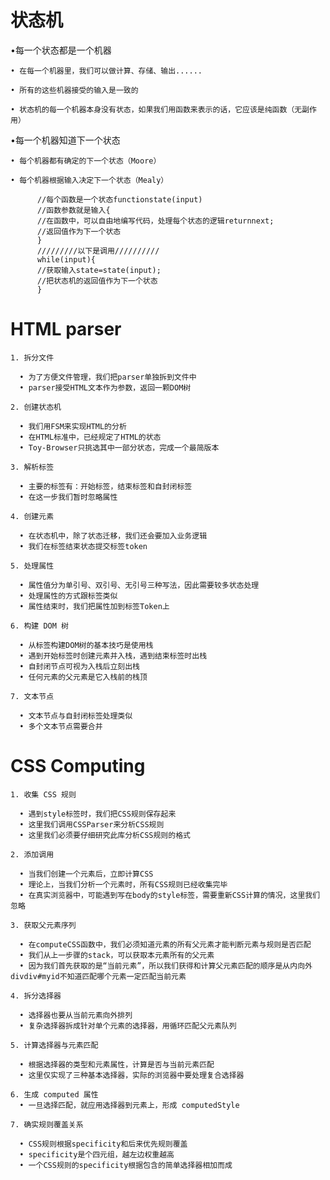 #  状态机

  •每一个状态都是一个机器
  
    • 在每一个机器里，我们可以做计算、存储、输出......
    
    • 所有的这些机器接受的输入是一致的
    
    • 状态机的每一个机器本身没有状态，如果我们用函数来表示的话，它应该是纯函数（无副作用）
    
  •每一个机器知道下一个状态
  
    • 每个机器都有确定的下一个状态（Moore）
    
    • 每个机器根据输入决定下一个状态（Mealy）
      
          //每个函数是一个状态functionstate(input)
          //函数参数就是输入{
          //在函数中，可以自由地编写代码，处理每个状态的逻辑returnnext;
          //返回值作为下一个状态
          }
          /////////以下是调用//////////
          while(input){
          //获取输入state=state(input);
          //把状态机的返回值作为下一个状态
          }

    
#  HTML parser

    1. 拆分文件
    
      • 为了方便文件管理，我们把parser单独拆到文件中
      • parser接受HTML文本作为参数，返回一颗DOM树
      
    2. 创建状态机
    
      • 我们用FSM来实现HTML的分析
      • 在HTML标准中，已经规定了HTML的状态
      • Toy-Browser只挑选其中一部分状态，完成一个最简版本
      
    3. 解析标签
    
      • 主要的标签有：开始标签，结束标签和自封闭标签
      • 在这一步我们暂时忽略属性
      
    4. 创建元素
    
      • 在状态机中，除了状态迁移，我们还会要加入业务逻辑
      • 我们在标签结束状态提交标签token
      
    5. 处理属性
    
      • 属性值分为单引号、双引号、无引号三种写法，因此需要较多状态处理
      • 处理属性的方式跟标签类似
      • 属性结束时，我们把属性加到标签Token上
      
    6. 构建 DOM 树
    
      • 从标签构建DOM树的基本技巧是使用栈
      • 遇到开始标签时创建元素并入栈，遇到结束标签时出栈
      • 自封闭节点可视为入栈后立刻出栈
      • 任何元素的父元素是它入栈前的栈顶
      
    7. 文本节点
    
      • 文本节点与自封闭标签处理类似
      • 多个文本节点需要合并


#  CSS Computing

    1. 收集 CSS 规则
    
      • 遇到style标签时，我们把CSS规则保存起来
      • 这里我们调用CSSParser来分析CSS规则
      • 这里我们必须要仔细研究此库分析CSS规则的格式

    2. 添加调用
    
      • 当我们创建一个元素后，立即计算CSS
      • 理论上，当我们分析一个元素时，所有CSS规则已经收集完毕
      • 在真实浏览器中，可能遇到写在body的style标签，需要重新CSS计算的情况，这里我们忽略
      
    3. 获取父元素序列
    
      • 在computeCSS函数中，我们必须知道元素的所有父元素才能判断元素与规则是否匹配
      • 我们从上一步骤的stack，可以获取本元素所有的父元素
      • 因为我们首先获取的是“当前元素”，所以我们获得和计算父元素匹配的顺序是从内向外divdiv#myid不知道匹配哪个元素一定匹配当前元素

    4. 拆分选择器
    
      • 选择器也要从当前元素向外排列
      • 复杂选择器拆成针对单个元素的选择器，用循环匹配父元素队列

    5. 计算选择器与元素匹配
    
      • 根据选择器的类型和元素属性，计算是否与当前元素匹配
      • 这里仅实现了三种基本选择器，实际的浏览器中要处理复合选择器

    6. 生成 computed 属性
      • 一旦选择匹配，就应用选择器到元素上，形成 computedStyle
    
    7. 确实规则覆盖关系
    
      • CSS规则根据specificity和后来优先规则覆盖
      • specificity是个四元组，越左边权重越高
      • 一个CSS规则的specificity根据包含的简单选择器相加而成
